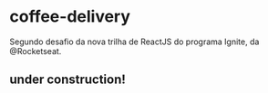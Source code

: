 # coffee-delivery
Segundo desafio da nova trilha de ReactJS do programa Ignite, da @Rocketseat.


## under construction!
